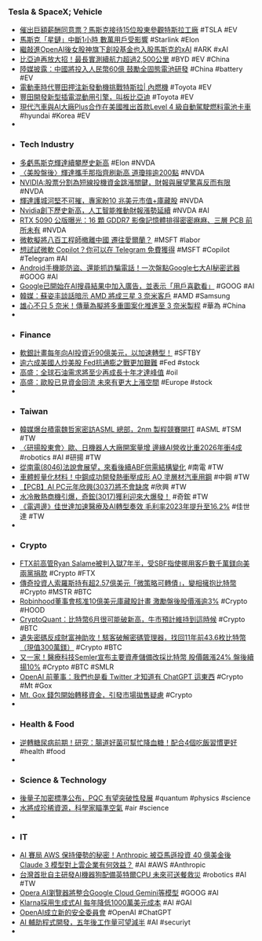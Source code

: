### Tesla & SpaceX; Vehicle
- [催出巨額薪酬同意票？馬斯克接待15位股東參觀特斯拉工廠](https://udn.com/news/story/6811/7995144) #TSLA #EV
- [馬斯克「星鏈」中斷1小時 數萬用戶受影響](https://www.rti.org.tw/news/view/id/2207722) #Starlink #Elon
- [繼敲進OpenAI後女股神旗下創投基金也入股馬斯克的xAI](https://news.cnyes.com/news/id/5578008) #ARK #xAI
- [比亞迪再放大招！最長實測續航力超過2,500公里](https://news.cnyes.com/news/id/5578038) #BYD #EV #China
- [陸媒披露：中國將投入人民幣60億 鼓勵全固態電池研發](https://news.cnyes.com/news/id/5578669) #China #battery #EV
- [電動車時代豐田押注新發動機挑戰特斯拉| 內燃機](https://www.epochtimes.com/b5/24/5/28/n14259555.htm) #Toyota #EV
- [豐田開發新型插電混動用引擎，叫板比亞迪](https://zh.cn.nikkei.com/industry/icar/55733-2024-05-29-09-17-20.html?start=1) #Toyota #EV
- [現代汽車與AI大廠Plus合作在美國推出首款Level 4 級自動駕駛燃料電池卡車](http://mobile.autonet.com.tw/cgi-bin/file_view.cgi?c4050126240528) #hyundai #Korea #EV
-
- ### Tech Industry
- [多虧馬斯克輝達續攀歷史新高](https://news.cnyes.com/news/id/5578009) #Elon #NVDA
- [〈美股盤後〉輝達攜手那指齊刷新高 道瓊摔逾200點](https://news.cnyes.com/news/id/5577992) #NVDA
- [NVIDIA:股票分割為短線投機資金跳漲關鍵，財報與展望驚喜反而有限](https://news.cnyes.com/news/id/5578492) #NVDA
- [輝達護城河堅不可摧，專家盼10 兆美元市值+庫藏股](https://finance.technews.tw/2024/05/29/nvidia-stock-has-258-percent-upside-as-its-impenetrable-moat-will-propel-it-to-a-10-trillion-valuation-by-2030/) #NVDA
- [Nvidia創下歷史新高，人工智能推動財報漲勢延續](https://tw.tradingview.com/news/reuters.com,2024:newsml_L4T3HV2WT:0/) #NVDA #AI
- [RTX 5090 公版曝光：16 顆 GDDR7 影像記憶體排得密密麻麻、三層 PCB 前所未有](https://www.techbang.com/posts/115591-rtx-5090-public-version-16-gddr7-video-memory-is-densely) #NVDA
- [微軟擬將八百工程師撤離中國 遷往愛爾蘭？](https://www.epochtimes.com/b5/24/5/27/n14258705.htm) #MSFT #labor
- [想試試微軟 Copilot？你可以在 Telegram 免費獲得](https://technews.tw/2024/05/29/copilot-for-telegram/) #MSFT #Copilot #Telegram #AI
- [Android手機能防盜、還能抓詐騙電話！一次盤點Google七大AI秘密武器](https://www.bnext.com.tw/article/79233/google-ai-tool) #GOOG #AI
- [Google已開始在AI搜尋結果中加入廣告，並表示「用戶喜歡看」](https://www.techbang.com/posts/115524-google-has-started-adding-ads-to-ai-search-and-says-people) #GOOG #AI
- [韓媒：蘇姿丰談話暗示 AMD 將成三星 3 奈米客戶](https://technews.tw/2024/05/29/lisa-su-amd-samsung-3nm/) #AMD #Samsung
- [雄心不只 5 奈米！傳華為擬將多重圖案化推進至 3 奈米製程](https://technews.tw/2024/05/29/huawei-smic-3nm-class-process-technology/) #華為 #China
-
- ### Finance
- [軟銀計畫每年向AI投資近90億美元，以加速轉型！](https://hao.cnyes.com/post/86949?utm_source=cnyes&utm_medium=home&utm_campaign=postid) #SFTBY
- [逾六成美國人炒美股 Fed抗通膨之戰更加艱難](https://news.cnyes.com/news/id/5577808) #Fed #stock
- [高盛：全球石油需求將至少再成長十年才達峰值](https://news.cnyes.com/news/id/5577163) #oil
- [高盛：歐股已見資金回流 未來有更大上漲空間](https://news.cnyes.com/news/id/5577374) #Europe #stock
-
- ### Taiwan
- [韓媒爆台積電魏哲家密訪ASML 總部，2nm 製程競賽開打](https://www.techbang.com/posts/115675-the-competition-for-equipment-for-nodes-below-2nm-began-and) #ASML #TSM #TW
- [〈研揚股東會〉歐、日機器人大廠開案量增 邊緣AI營收比重2026年衝4成](https://news.cnyes.com/news/id/5578524) #robotics #AI #研揚 #TW
- [從南電(8046)法說會展望，來看後續ABF供需結構變化](https://uanalyze.com.tw/articles/976825396) #南電 #TW
- [車體輕量化材料！中鋼成功開發熱衝壓成形 AO 塗層材汽車用鋼](https://finance.technews.tw/2024/05/29/ao/) #中鋼 #TW
- [【PCB】AI PC元年欣興(3037)將不會缺席](https://uanalyze.com.tw/articles/917345397) #欣興 #TW
- [水冷散熱商機引爆，奇鋐(3017)獲利迎來大爆發！](https://www.cmoney.tw/notes/note-detail.aspx?nid=823988) #奇鋐 #TW
- [《電週邊》佳世達加速醫療及AI轉型奏效 毛利率2023年提升至16.2%](https://www.chinatimes.com/realtimenews/20240529001926-260410) #佳世達 #TW
-
- ### Crypto
- [FTX前高管Ryan Salame被判入獄7年半，受SBF指使挪用客戶數千萬鎂向美兩黨捐款](https://www.blocktempo.com/former-ftx-executive-ryan-salame-sentenced-to-7-and-half-years-in-prison/) #Crypto #FTX
- [傳奇投資人索羅斯持有超2.57億美元「微策略可轉債」，變相擁抱比特幣](https://www.blocktempo.com/soros-holds-micro-strategy-convertible-notes-worth-257-million-holding-bitcoin-in-disguise/) #Crypto #MSTR #BTC
- [Robinhood董事會核准10億美元庫藏股計畫 激勵盤後股價漲逾3%](https://news.cnyes.com/news/id/5578013) #Crypto #HOOD
- [CryptoQuant：比特幣6月很可能破新高，牛市預計維持到這時候](https://www.blocktempo.com/the-bull-market-did-not-come-to-an-end/) #Crypto #BTC
- [遺失密碼反成財富神助攻！駭客破解密碼管理器，找回11年前43.6枚比特幣（現值300萬鎂）](https://www.blocktempo.com/hacker-successfully-recovered-43-6-btc-from-11-years-ago/) #Crypto #BTC
- [又一家！醫療科技Semler宣布主要資產儲備改採比特幣 股價飆漲24% 盤後續揚10%](https://news.cnyes.com/news/id/5578024) #Crypto #BTC #SMLR
- [OpenAI 前董事：我們也是看 Twitter 才知道有 ChatGPT 這東西](https://www.inside.com.tw/article/35162-openais-board-allegedly-learned-about-chatgpt-launch-on-twitter) #Crypto #Mt #Gox
- [Mt. Gox 錢包開始轉移資金，引發市場拋售疑慮](https://blockcast.it/2024/05/29/mica-daily-240529/) #Crypto
-
- ### Health & Food
- [逆轉糖尿病前期！研究：腸道好菌可幫忙降血糖！配合4個吃飯習慣更好](https://www.edh.tw/article/36063) #health #food
-
- ### Science & Technology
- [後量子加密標準公布，PQC 有望突破性發展](https://infosecu.technews.tw/2024/05/29/pqc/) #quantum #physics #science
- [水將成珍稀資源，科學家瞄準空氣](https://technews.tw/2024/05/29/water-produce-from-air/) #air #science
-
- ### IT
- [AI 賽局 AWS 保持優勢的秘密！Anthropic 被亞馬遜投資 40 億美金後 Claude 3 模型對上雲企業有何效益？](https://www.inside.com.tw/feature/side-chat/35142-AWS) #AI #AWS #Anthropic
- [台灣首批自主研發AI機器狗配備英特爾CPU 未來可送餐救災](https://www.cna.com.tw/news/ait/202405290143.aspx) #robotics #AI #TW
- [Opera AI瀏覽器將整合Google Cloud Gemini等模型](https://www.ithome.com.tw/news/163169) #GOOG #AI
- [Klarna採用生成式AI 每年降低1000萬美元成本](https://news.cnyes.com/news/id/5577743) #AI #GAI
- [OpenAI成立新的安全委員會](https://www.ithome.com.tw/news/163166) #OpenAI #ChatGPT
- [AI 輔助程式開發，五年後工作量可望減半](https://technews.tw/2024/05/29/the-ai-transformation-of-developer-routine-by-2030/) #AI #securiyt
-